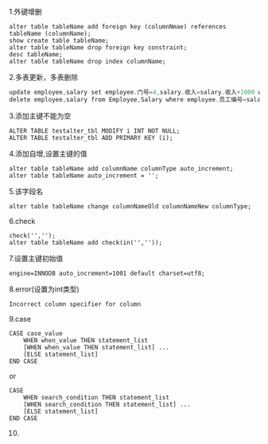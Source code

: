 1.外键增删

```mysql
alter table tableName add foreign key (columnNmae) references tableName (columnName);
show create table tableName;
alter table tableName drop foreign key constraint;
desc tableName;
alter table tableName drop index columnName;
```

2.多表更新，多表删除

```java
update employee,salary set employee.门号=4,salary.收入=salary.收入+1000 where Employee.员工编号=salary.员工编号;
delete employee,salary from Employee,Salary where employee.员工编号=salary.员工编号 and salary.员工编号=010008;
```

3.添加主键不能为空 

```mysql
ALTER TABLE testalter_tbl MODIFY i INT NOT NULL;
ALTER TABLE testalter_tbl ADD PRIMARY KEY (i);
```

4.添加自增,设置主键的值

```mysql
alter table tableName add columnName columnType auto_increment;
alter table tableName auto_increment = '';
```

5.该字段名

```mysql
alter table tableName change columnNameOld columnNameNew columnType;
```

6.check

```mysql
check('','');
alter table tableName add check(in('','')); 
```

7.设置主键初始值

```mysql
engine=INNODB auto_increment=1001 default charset=utf8;
```

8.error(设置为int类型)

```mysql
Incorrect column specifier for column 
```

9.case

```mysql
CASE case_value
    WHEN when_value THEN statement_list
    [WHEN when_value THEN statement_list] ...
    [ELSE statement_list]
END CASE
```

or

```mysql
CASE
    WHEN search_condition THEN statement_list
    [WHEN search_condition THEN statement_list] ...
    [ELSE statement_list]
END CASE
```

10.
